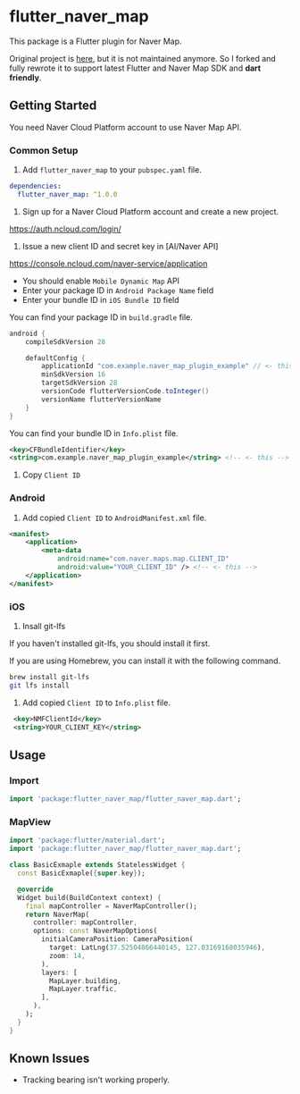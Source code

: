 # flutter_naver_map

This package is a Flutter plugin for Naver Map.

Original project is [here](<https://github.com/LBSTECH/naver_map_plugin>), but it is not maintained anymore.
So I forked and fully rewrote it to support latest Flutter and Naver Map SDK and **dart friendly**.

## Getting Started

You need Naver Cloud Platform account to use Naver Map API.

### Common Setup

1. Add `flutter_naver_map` to your `pubspec.yaml` file.

```yaml
dependencies:
  flutter_naver_map: ^1.0.0
```

1. Sign up for a Naver Cloud Platform account and create a new project.

<https://auth.ncloud.com/login/>

1. Issue a new client ID and secret key in [AI/Naver API]

<https://console.ncloud.com/naver-service/application>

- You should enable `Mobile Dynamic Map` API
- Enter your package ID in `Android Package Name` field
- Enter your bundle ID in `iOS Bundle ID` field

You can find your package ID in `build.gradle` file.

```groovy
android {
    compileSdkVersion 28

    defaultConfig {
        applicationId "com.example.naver_map_plugin_example" // <- this
        minSdkVersion 16
        targetSdkVersion 28
        versionCode flutterVersionCode.toInteger()
        versionName flutterVersionName
    }
}
```

You can find your bundle ID in `Info.plist` file.

```xml
<key>CFBundleIdentifier</key>
<string>com.example.naver_map_plugin_example</string> <!-- <- this -->
```

1. Copy `Client ID`

### Android

1. Add copied `Client ID` to `AndroidManifest.xml` file.

```xml
<manifest>
    <application>
        <meta-data
            android:name="com.naver.maps.map.CLIENT_ID"
            android:value="YOUR_CLIENT_ID" /> <!-- <- this -->
    </application>
</manifest>
```

### iOS

1. Insall git-lfs

If you haven't installed git-lfs, you should install it first.

If you are using Homebrew, you can install it with the following command.

```bash
brew install git-lfs
git lfs install
```

1. Add copied `Client ID` to `Info.plist` file.

```xml
 <key>NMFClientId</key>
 <string>YOUR_CLIENT_KEY</string>
```

## Usage

### Import

```dart
import 'package:flutter_naver_map/flutter_naver_map.dart';
```

### MapView

```dart
import 'package:flutter/material.dart';
import 'package:flutter_naver_map/flutter_naver_map.dart';

class BasicExmaple extends StatelessWidget {
  const BasicExmaple({super.key});

  @override
  Widget build(BuildContext context) {
    final mapController = NaverMapController();
    return NaverMap(
      controller: mapController,
      options: const NaverMapOptions(
        initialCameraPosition: CameraPosition(
          target: LatLng(37.52504866440145, 127.03169168035946),
          zoom: 14,
        ),
        layers: [
          MapLayer.building,
          MapLayer.traffic,
        ],
      ),
    );
  }
}
```

## Known Issues

- Tracking bearing isn't working properly.
